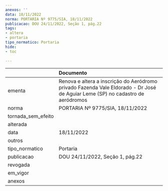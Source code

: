 ```yaml
---
anexos: ''
data: 18/11/2022
norma: PORTARIA Nº 9775/SIA, 18/11/2022
publicacao: DOU 24/11/2022, Seção 1, pág.22
tags:
- altera
- portaria
tipo_normatico: Portaria
hide: 
- toc 
 
---
```


|                    | Documento                                                                                                                      |
|:-------------------|:-------------------------------------------------------------------------------------------------------------------------------|
| ementa             | Renova e altera a inscrição do Aeródromo privado Fazenda Vale Eldorado - Dr José de Aguiar Leme (SP) no cadastro de aeródromos |
| norma              | PORTARIA Nº 9775/SIA, 18/11/2022                                                                                               |
| tornada_sem_efeito |                                                                                                                                |
| alterada           |                                                                                                                                |
| data               | 18/11/2022                                                                                                                     |
| outros             |                                                                                                                                |
| tipo_normatico     | Portaria                                                                                                                       |
| publicacao         | DOU 24/11/2022, Seção 1, pág.22                                                                                                |
| revogada           |                                                                                                                                |
| em_vigor           |                                                                                                                                |
| anexos             |                                                                                                                                |
